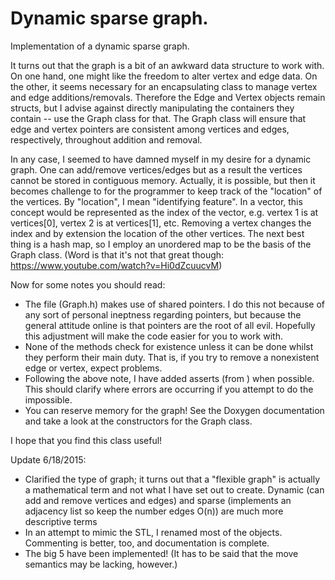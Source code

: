 # Dynamic sparse graph.

Implementation of a dynamic sparse graph.

It turns out that the graph is a bit of an awkward data structure to work with. On one hand, one might like the freedom to alter vertex and edge data. On the other, it seems necessary for an encapsulating class to manage vertex and edge additions/removals. Therefore the Edge and Vertex objects remain structs, but I advise against directly manipulating the containers they contain -- use the Graph class for that. The Graph class will ensure that edge and vertex pointers are consistent among vertices and edges, respectively, throughout addition and removal.

In any case, I seemed to have damned myself in my desire for a dynamic graph. One can add/remove vertices/edges but as a result the vertices cannot be stored in contiguous memory. Actually, it is possible, but then it becomes challenge to for the programmer to keep track of the "location" of the vertices. By "location", I mean "identifying feature". In a vector, this concept would be represented as the index of the vector, e.g. vertex 1 is at vertices[0], vertex 2 is at vertices[1], etc. Removing a vertex changes the index and by extension the location of the other vertices. The next best thing is a hash map, so I employ an unordered map to be the basis of the Graph class. (Word is that it's not that great though: https://www.youtube.com/watch?v=Hi0dZcuucvM)

Now for some notes you should read:
- The file (Graph.h) makes use of shared pointers. I do this not because of any sort of personal ineptness regarding pointers, but because the general attitude online is that pointers are the root of all evil. Hopefully this adjustment will make the code easier for you to work with.
- None of the methods check for existence unless it can be done whilst they perform their main duty. That is, if you try to remove a nonexistent edge or vertex, expect problems.
- Following the above note, I have added asserts (from <cassert>) when possible. This should clarify where errors are occurring if you attempt to do the impossible.
- You can reserve memory for the graph! See the Doxygen documentation and take a look at the constructors for the Graph class.

I hope that you find this class useful!

Update 6/18/2015:
- Clarified the type of graph; it turns out that a "flexible graph" is actually a mathematical term and not what I have set out to create. Dynamic (can add and remove vertices and edges) and sparse (implements an adjacency list so keep the number edges O(n)) are much more descriptive terms
- In an attempt to mimic the STL, I renamed most of the objects. Commenting is better, too, and documentation is complete.
- The big 5 have been implemented! (It has to be said that the move semantics may be lacking, however.)
